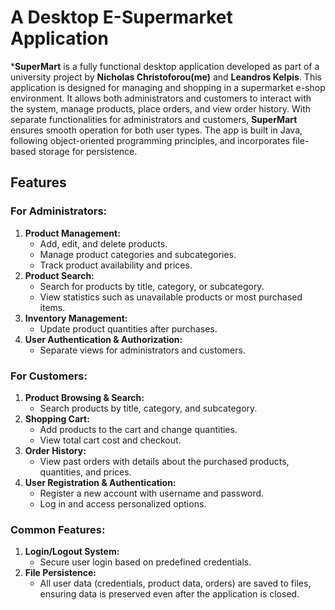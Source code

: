 # A Desktop E-Supermarket Application

***SuperMart** is a fully functional desktop application developed as part of a university project by **Nicholas Christoforou(me)** and **Leandros Kelpis**. This application is designed for managing and shopping in a supermarket e-shop environment. It allows both administrators and customers to interact with the system, manage products, place orders, and view order history. With separate functionalities for administrators and customers, **SuperMart** ensures smooth operation for both user types. The app is built in Java, following object-oriented programming principles, and incorporates file-based storage for persistence.
## Features

### For Administrators:
1. **Product Management:** 
   - Add, edit, and delete products.
   - Manage product categories and subcategories.
   - Track product availability and prices.
2. **Product Search:**
   - Search for products by title, category, or subcategory.
   - View statistics such as unavailable products or most purchased items.
3. **Inventory Management:**
   - Update product quantities after purchases.
4. **User Authentication & Authorization:**
   - Separate views for administrators and customers.

### For Customers:
1. **Product Browsing & Search:**
   - Search products by title, category, and subcategory.
2. **Shopping Cart:**
   - Add products to the cart and change quantities.
   - View total cart cost and checkout.
3. **Order History:**
   - View past orders with details about the purchased products, quantities, and prices.
4. **User Registration & Authentication:**
   - Register a new account with username and password.
   - Log in and access personalized options.

### Common Features:
1. **Login/Logout System:** 
   - Secure user login based on predefined credentials.
2. **File Persistence:**
   - All user data (credentials, product data, orders) are saved to files, ensuring data is preserved even after the application is closed.

